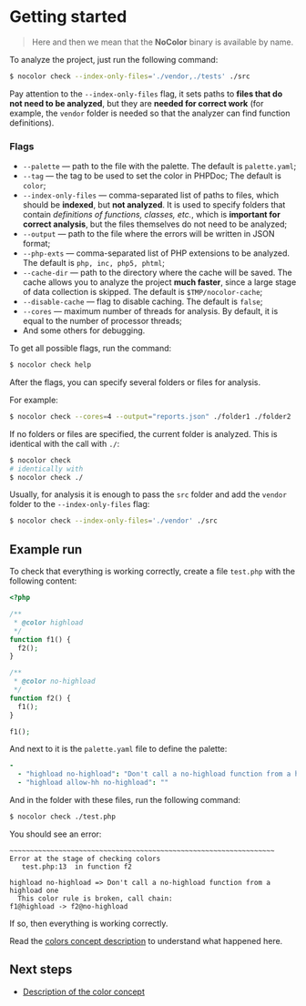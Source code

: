 # Getting started

> Here and then we mean that the **NoColor** binary is available by name.

To analyze the project, just run the following command:

```sh
$ nocolor check --index-only-files='./vendor,./tests' ./src
```

Pay attention to the `--index-only-files` flag, it sets paths to **files that do not need to be analyzed**, but they are **needed for correct work** (for example, the `vendor` folder is needed so that the analyzer can find function definitions).

### Flags

- `--palette` — path to the file with the palette. The default is `palette.yaml`;
- `--tag` — the tag to be used to set the color in PHPDoc; The default is `color`;
- `--index-only-files` — comma-separated list of paths to files, which should be **indexed**, but **not analyzed**. It is used to specify folders that contain *definitions of functions, classes, etc.*, which is **important for correct analysis**, but the files themselves do not need to be analyzed;
- `--output` — path to the file where the errors will be written in JSON format;
- `--php-exts` — comma-separated list of PHP extensions to be analyzed. The default is `php, inc, php5, phtml`;
- `--cache-dir` — path to the directory where the cache will be saved. The cache allows you to analyze the project **much faster**, since a large stage of data collection is skipped. The default is `$TMP/nocolor-cache`;
- `--disable-cache` — flag to disable caching. The default is `false`;
- `--cores` — maximum number of threads for analysis. By default, it is equal to the number of processor threads;
- And some others for debugging.

To get all possible flags, run the command:

```sh
$ nocolor check help
```

After the flags, you can specify several folders or files for analysis.

For example:

```sh
$ nocolor check --cores=4 --output="reports.json" ./folder1 ./folder2 ./folder3/file.php
```

If no folders or files are specified, the current folder is analyzed. This is identical with the call with `./`:

```sh
$ nocolor check
# identically with
$ nocolor check ./
```

Usually, for analysis it is enough to pass the `src` folder and add the `vendor` folder to the `--index-only-files` flag:

```sh
$ nocolor check --index-only-files='./vendor' ./src
```

## Example run

To check that everything is working correctly, create a file `test.php` with the following content:

```php
<?php

/** 
 * @color highload
 */
function f1() {
  f2();
}

/** 
 * @color no-highload
 */
function f2() {
  f1();
}

f1();
```

And next to it is the `palette.yaml` file to define the palette:

```yaml
-
  - "highload no-highload": "Don't call a no-highload function from a highload one"
  - "highload allow-hh no-highload": ""
```

And in the folder with these files, run the following command:

```sh
$ nocolor check ./test.php
```

You should see an error:

```
~~~~~~~~~~~~~~~~~~~~~~~~~~~~~~~~~~~~~~~~~~~~~~~~~~~~~~~~~~~~~~~~~
Error at the stage of checking colors
   test.php:13  in function f2

highload no-highload => Don't call a no-highload function from a highload one
  This color rule is broken, call chain:
f1@highload -> f2@no-highload
```

If so, then everything is working correctly.

Read the [colors concept description](https://github.com/vkcom/nocolor/blob/master/docs/concept_of_colors.md) to understand what happened here.

## Next steps

- [Description of the color concept](https://github.com/vkcom/nocolor/blob/master/docs/concept_of_colors.md)

